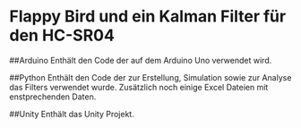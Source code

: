 # Flappy Bird und ein Kalman Filter für den HC-SR04

##Arduino
Enthält den Code der auf dem Arduino Uno verwendet wird.

##Python
Enthält den Code der zur Erstellung, Simulation sowie zur Analyse das Filters verwendet wurde. 
Zusätzlich noch einige Excel Dateien mit enstprechenden Daten.

##Unity
Enthält das Unity Projekt.

